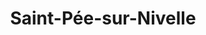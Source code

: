 ---
title: Saint-Pée-sur-Nivelle
url: /saint-pee-sur-nivelle/
latitude: 43.356
longitude: -1.564
---